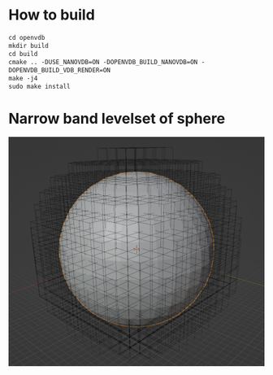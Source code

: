 # How to build

```git clone https://github.com/AcademySoftwareFoundation/openvdb.git
cd openvdb
mkdir build
cd build
cmake .. -DUSE_NANOVDB=ON -DOPENVDB_BUILD_NANOVDB=ON -DOPENVDB_BUILD_VDB_RENDER=ON
make -j4
sudo make install
```


# Narrow band levelset of sphere
![Sphere](pics/sphere.png)
